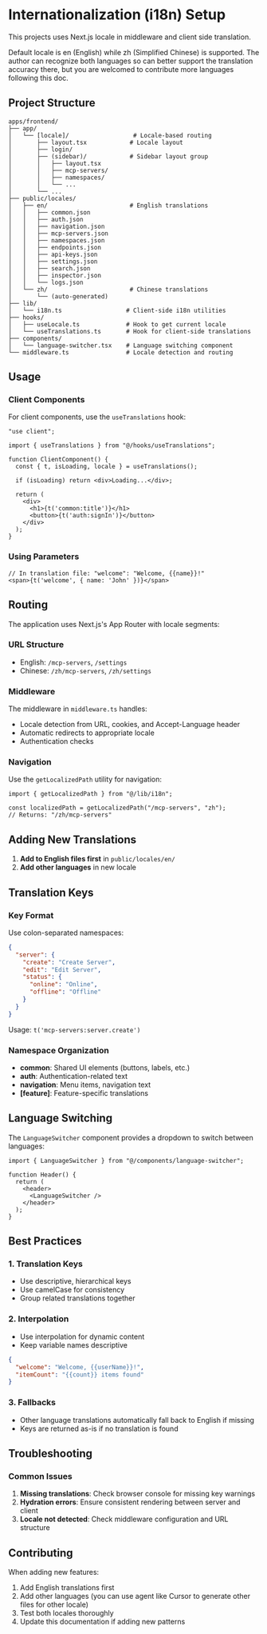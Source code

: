 # Internationalization (i18n) Setup

This projects uses Next.js locale in middleware and client side translation.

Default locale is en (English) while zh (Simplified Chinese) is supported. The author can recognize both languages so can better support the translation accuracy there, but you are welcomed to contribute more languages following this doc.

## Project Structure

```
apps/frontend/
├── app/
│   └── [locale]/                  # Locale-based routing
│       ├── layout.tsx            # Locale layout
│       ├── login/
│       ├── (sidebar)/            # Sidebar layout group
│       │   ├── layout.tsx
│       │   ├── mcp-servers/
│       │   ├── namespaces/
│       │   └── ...
│       └── ...
├── public/locales/
│   ├── en/                       # English translations
│   │   ├── common.json
│   │   ├── auth.json
│   │   ├── navigation.json
│   │   ├── mcp-servers.json
│   │   ├── namespaces.json
│   │   ├── endpoints.json
│   │   ├── api-keys.json
│   │   ├── settings.json
│   │   ├── search.json
│   │   ├── inspector.json
│   │   └── logs.json
│   └── zh/                       # Chinese translations
│       └── (auto-generated)
├── lib/
│   └── i18n.ts                  # Client-side i18n utilities
├── hooks/
│   ├── useLocale.ts             # Hook to get current locale
│   └── useTranslations.ts       # Hook for client-side translations
├── components/
│   └── language-switcher.tsx    # Language switching component
└── middleware.ts                # Locale detection and routing
```

## Usage

### Client Components

For client components, use the `useTranslations` hook:

```tsx
"use client";

import { useTranslations } from "@/hooks/useTranslations";

function ClientComponent() {
  const { t, isLoading, locale } = useTranslations();
  
  if (isLoading) return <div>Loading...</div>;
  
  return (
    <div>
      <h1>{t('common:title')}</h1>
      <button>{t('auth:signIn')}</button>
    </div>
  );
}
```

### Using Parameters

```tsx
// In translation file: "welcome": "Welcome, {{name}}!"
<span>{t('welcome', { name: 'John' })}</span>
```

## Routing

The application uses Next.js's App Router with locale segments:

### URL Structure

- English: `/mcp-servers`, `/settings`
- Chinese: `/zh/mcp-servers`, `/zh/settings`

### Middleware

The middleware in `middleware.ts` handles:
- Locale detection from URL, cookies, and Accept-Language header
- Automatic redirects to appropriate locale
- Authentication checks

### Navigation

Use the `getLocalizedPath` utility for navigation:

```tsx
import { getLocalizedPath } from "@/lib/i18n";

const localizedPath = getLocalizedPath("/mcp-servers", "zh");
// Returns: "/zh/mcp-servers"
```

## Adding New Translations

1. **Add to English files first** in `public/locales/en/`
2. **Add other languages** in new locale

## Translation Keys

### Key Format

Use colon-separated namespaces:

```json
{
  "server": {
    "create": "Create Server",
    "edit": "Edit Server",
    "status": {
      "online": "Online",
      "offline": "Offline"
    }
  }
}
```

Usage: `t('mcp-servers:server.create')`

### Namespace Organization

- **common**: Shared UI elements (buttons, labels, etc.)
- **auth**: Authentication-related text
- **navigation**: Menu items, navigation text
- **[feature]**: Feature-specific translations

## Language Switching

The `LanguageSwitcher` component provides a dropdown to switch between languages:

```tsx
import { LanguageSwitcher } from "@/components/language-switcher";

function Header() {
  return (
    <header>
      <LanguageSwitcher />
    </header>
  );
}
```

## Best Practices

### 1. Translation Keys

- Use descriptive, hierarchical keys
- Use camelCase for consistency
- Group related translations together

### 2. Interpolation

- Use interpolation for dynamic content
- Keep variable names descriptive

```json
{
  "welcome": "Welcome, {{userName}}!",
  "itemCount": "{{count}} items found"
}
```

### 3. Fallbacks

- Other language translations automatically fall back to English if missing
- Keys are returned as-is if no translation is found

## Troubleshooting

### Common Issues

1. **Missing translations**: Check browser console for missing key warnings
2. **Hydration errors**: Ensure consistent rendering between server and client
3. **Locale not detected**: Check middleware configuration and URL structure


## Contributing

When adding new features:

1. Add English translations first
2. Add other languages (you can use agent like Cursor to generate other files for other locale)
3. Test both locales thoroughly
4. Update this documentation if adding new patterns 